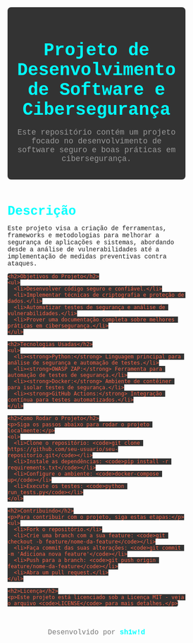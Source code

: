 <!DOCTYPE html>
<html lang="pt-br">
<head>
  <meta charset="UTF-8">
  <meta name="viewport" content="width=device-width, initial-scale=1.0">
  <title>README - Desenvolvimento de Software e Cibersegurança</title>
  <style>
    /* Definindo um estilo minimalista e underground */
    * {
      margin: 0;
      padding: 0;
      box-sizing: border-box;
      font-family: 'Courier New', Courier, monospace;
    }

    body {
      background-color: #1e1e1e;
      color: #ffffff;
      line-height: 1.6;
      font-size: 16px;
      padding: 20px;
    }

    header {
      background-color: #333;
      padding: 20px;
      text-align: center;
      border-radius: 8px;
    }

    header h1 {
      font-size: 2.5rem;
      margin-bottom: 10px;
      color: #0ff;
    }

    header p {
      font-size: 1.1rem;
      color: #999;
    }

    .content {
      margin-top: 30px;
    }

    h2 {
      font-size: 1.8rem;
      color: #0ff;
      margin-bottom: 10px;
    }

    ul {
      list-style-type: none;
      padding-left: 20px;
    }

    ul li {
      font-size: 1.2rem;
      margin-bottom: 8px;
    }

    code {
      font-family: 'Courier New', Courier, monospace;
      background-color: #333;
      color: #ff6347;
      padding: 4px;
      border-radius: 4px;
    }

    ol {
      padding-left: 20px;
    }

    footer {
      text-align: center;
      margin-top: 50px;
      font-size: 1rem;
      color: #777;
    }

    footer strong {
      color: #0ff;
    }

    a {
      color: #0ff;
      text-decoration: none;
    }
  </style>
</head>
<body>

  <header>
    <h1>Projeto de Desenvolvimento de Software e Cibersegurança</h1>
    <p>Este repositório contém um projeto focado no desenvolvimento de software seguro e boas práticas em cibersegurança.</p>
  </header>

  <section class="content">
    <h2>Descrição</h2>
    <p>Este projeto visa a criação de ferramentas, frameworks e metodologias para melhorar a segurança de aplicações e sistemas, abordando desde a análise de vulnerabilidades até a implementação de medidas preventivas contra ataques.</p>

    <h2>Objetivos do Projeto</h2>
    <ul>
      <li>Desenvolver código seguro e confiável.</li>
      <li>Implementar técnicas de criptografia e proteção de dados.</li>
      <li>Automatizar testes de segurança e análise de vulnerabilidades.</li>
      <li>Prover uma documentação completa sobre melhores práticas em cibersegurança.</li>
    </ul>

    <h2>Tecnologias Usadas</h2>
    <ul>
      <li><strong>Python:</strong> Linguagem principal para análise de segurança e automação de testes.</li>
      <li><strong>OWASP ZAP:</strong> Ferramenta para automação de testes de segurança.</li>
      <li><strong>Docker:</strong> Ambiente de contêiner para isolar testes de segurança.</li>
      <li><strong>GitHub Actions:</strong> Integração contínua para testes automatizados.</li>
    </ul>

    <h2>Como Rodar o Projeto</h2>
    <p>Siga os passos abaixo para rodar o projeto localmente:</p>
    <ol>
      <li>Clone o repositório: <code>git clone https://github.com/seu-usuario/seu-repositorio.git</code></li>
      <li>Instale as dependências: <code>pip install -r requirements.txt</code></li>
      <li>Configure o ambiente: <code>docker-compose up</code></li>
      <li>Execute os testes: <code>python run_tests.py</code></li>
    </ol>

    <h2>Contribuindo</h2>
    <p>Para contribuir com o projeto, siga estas etapas:</p>
    <ul>
      <li>Fork o repositório.</li>
      <li>Crie uma branch com a sua feature: <code>git checkout -b feature/nome-da-feature</code></li>
      <li>Faça commit das suas alterações: <code>git commit -m 'Adiciona nova feature'</code></li>
      <li>Push para a branch: <code>git push origin feature/nome-da-feature</code></li>
      <li>Abra um pull request.</li>
    </ul>

    <h2>Licença</h2>
    <p>Este projeto está licenciado sob a Licença MIT - veja o arquivo <code>LICENSE</code> para mais detalhes.</p>
  </section>

  <footer>
    <p>Desenvolvido por <strong>sh1w!d</strong></p>
  </footer>

</body>
</html>
